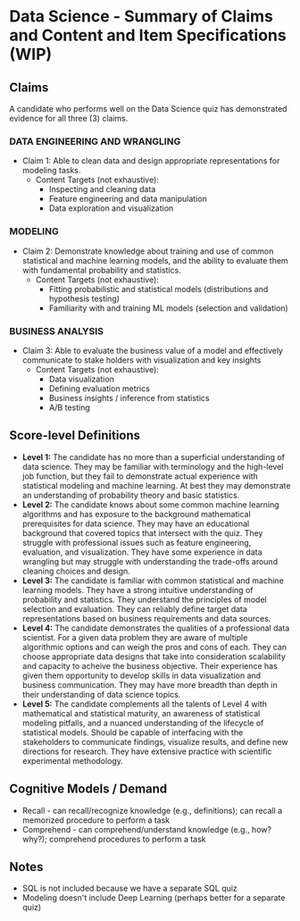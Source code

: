 # Data Science - Summary of Claims and Content and Item Specifications (WIP)

## Claims
A candidate who performs well on the Data Science quiz has demonstrated evidence for all three (3) claims. 

### DATA ENGINEERING AND WRANGLING
- Claim 1: Able to clean data and design appropriate representations for modeling tasks.
    - Content Targets (not exhaustive):
        - Inspecting and cleaning data
        - Feature engineering and data manipulation
        - Data exploration and visualization

### MODELING
- Claim 2: Demonstrate knowledge about training and use of common statistical and machine learning models, and the ability to evaluate them with fundamental probability and statistics.
    - Content Targets (not exhaustive):
        - Fitting probabilistic and statistical models (distributions and hypothesis testing)
        - Familiarity with and training ML models (selection and validation)

### BUSINESS ANALYSIS
- Claim 3: Able to evaluate the business value of a model and effectively communicate to stake holders with visualization and key insights
    - Content Targets (not exhaustive):
        - Data visualization
        - Defining evaluation metrics
        - Business insights / inference from statistics
        - A/B testing

## Score-level Definitions
- **Level 1:** The candidate has no more than a superficial understanding of data science. They may be familiar with terminology and the high-level job function, but they fail to demonstrate actual experience with statistical modeling and machine learning. At best they may demonstrate an understanding of probability theory and basic statistics.
- **Level 2:** The candidate knows about some common machine learning algorithms and has exposure to the background mathematical prerequisites for data science. They may have an educational background that covered topics that intersect with the quiz. They struggle with professional issues such as feature engineering, evaluation, and visualization. They have some experience in data wrangling but may struggle with understanding the trade-offs around cleaning choices and design.
- **Level 3:** The candidate is familiar with common statistical and machine learning models. They have a strong intuitive understanding of probability and statistics. They understand the principles of model selection and evaluation. They can reliably define target data representations based on business requirements and data sources.
- **Level 4:** The candidate demonstrates the qualities of a professional data scientist. For a given data problem they are aware of multiple algorithmic options and can weigh the pros and cons of each. They can choose appropriate data designs that take into consideration scalability and capacity to acheive the business objective. Their experience has given them opportunity to develop skills in data visualization and business communication. They may have more breadth than depth in their understanding of data science topics.
- **Level 5:** The candidate complements all the talents of Level 4 with mathematical and statistical maturity, an awareness of statistical modeling pitfalls, and a nuanced understanding of the lifecycle of statistical models. Should be capable of interfacing with the stakeholders to communicate findings, visualize results, and define new directions for research. They have extensive practice with scientific experimental methodology.

## Cognitive Models / Demand
- Recall - can recall/recognize knowledge (e.g., definitions); can recall a memorized procedure to perform a task
- Comprehend - can comprehend/understand knowledge (e.g., how? why?); comprehend procedures to perform a task

## Notes
- SQL is not included because we have a separate SQL quiz
- Modeling doesn't include Deep Learning (perhaps better for a separate quiz)
